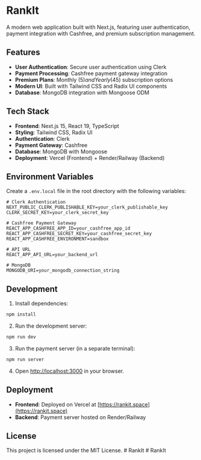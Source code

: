 # RankIt

A modern web application built with Next.js, featuring user authentication, payment integration with Cashfree, and premium subscription management.

## Features

- **User Authentication**: Secure user authentication using Clerk
- **Payment Processing**: Cashfree payment gateway integration
- **Premium Plans**: Monthly ($5) and Yearly ($45) subscription options
- **Modern UI**: Built with Tailwind CSS and Radix UI components
- **Database**: MongoDB integration with Mongoose ODM

## Tech Stack

- **Frontend**: Next.js 15, React 19, TypeScript
- **Styling**: Tailwind CSS, Radix UI
- **Authentication**: Clerk
- **Payment Gateway**: Cashfree
- **Database**: MongoDB with Mongoose
- **Deployment**: Vercel (Frontend) + Render/Railway (Backend)

## Environment Variables

Create a `.env.local` file in the root directory with the following variables:

```env
# Clerk Authentication
NEXT_PUBLIC_CLERK_PUBLISHABLE_KEY=your_clerk_publishable_key
CLERK_SECRET_KEY=your_clerk_secret_key

# Cashfree Payment Gateway
REACT_APP_CASHFREE_APP_ID=your_cashfree_app_id
REACT_APP_CASHFREE_SECRET_KEY=your_cashfree_secret_key
REACT_APP_CASHFREE_ENVIRONMENT=sandbox

# API URL
REACT_APP_API_URL=your_backend_url

# MongoDB
MONGODB_URI=your_mongodb_connection_string
```

## Development

1. Install dependencies:
```bash
npm install
```

2. Run the development server:
```bash
npm run dev
```

3. Run the payment server (in a separate terminal):
```bash
npm run server
```

4. Open [http://localhost:3000](http://localhost:3000) in your browser.

## Deployment

- **Frontend**: Deployed on Vercel at [https://rankit.space](https://rankit.space)
- **Backend**: Payment server hosted on Render/Railway

## License

This project is licensed under the MIT License. #   R a n k I t  
 #   R a n k I t  
 